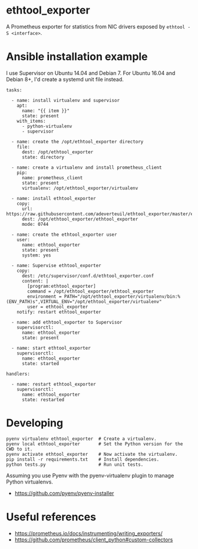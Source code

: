 ethtool_exporter
================

A Prometheus exporter for statistics from NIC drivers exposed by
`ethtool -S <interface>`.


Ansible installation example
============================

I use Supervisor on Ubuntu 14.04 and Debian 7. For Ubuntu 16.04 and
Debian 8+, I'd create a systemd unit file instead.

    tasks:

      - name: install virtualenv and supervisor
        apt:
          name: "{{ item }}"
          state: present
        with_items:
          - python-virtualenv
          - supervisor

      - name: create the /opt/ethtool_exporter directory
        file:
          dest: /opt/ethtool_exporter
          state: directory

      - name: create a virtualenv and install prometheus_client
        pip:
          name: prometheus_client
          state: present
          virtualenv: /opt/ethtool_exporter/virtualenv

      - name: install ethtool_exporter
        copy:
          url: https://raw.githubusercontent.com/adeverteuil/ethtool_exporter/master/ethtool_exporter.py
          dest: /opt/ethtool_exporter/ethtool_exporter
          mode: 0744

      - name: create the ethtool_exporter user
        user:
          name: ethtool_exporter
          state: present
          system: yes

      - name: Supervise ethtool_exporter
        copy:
          dest: /etc/supervisor/conf.d/ethtool_exporter.conf
          content: |
            [program:ethtool_exporter]
            command = /opt/ethtool_exporter/ethtool_exporter
            environment = PATH="/opt/ethtool_exporter/virtualenv/bin:%(ENV_PATH)s",VIRTUAL_ENV="/opt/ethtool_exporter/virtualenv"
            user = ethtool_exporter
        notify: restart ethtool_exporter

      - name: add ethtool_exporter to Supervisor
        supervisorctl:
          name: ethtool_exporter
          state: present

      - name: start ethtool_exporter
        supervisorctl:
          name: ethtool_exporter
          state: started

    handlers:

      - name: restart ethtool_exporter
        supervisorctl:
          name: ethtool_exporter
          state: restarted


Developing
==========

    pyenv virtualenv ethtool_exporter  # Create a virtualenv.
    pyenv local ethtool_exporter       # Set the Python version for the CWD to it.
    pyenv activate ethtool_exporter    # Now activate the virtualenv.
    pip install -r requirements.txt    # Install dependencies.
    python tests.py                    # Run unit tests.

Assuming you use Pyenv with the pyenv-virtualenv plugin to manage Python
virtualenvs.

 * https://github.com/pyenv/pyenv-installer


Useful references
=================

 * https://prometheus.io/docs/instrumenting/writing_exporters/
 * https://github.com/prometheus/client_python#custom-collectors
